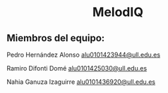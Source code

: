<h1 align="center">MelodIQ</h1>

<h2 align="left">Miembros del equipo:</h2>

Pedro Hernández Alonso alu0101423944@ull.edu.es

Ramiro Difonti Domé alu0101425030@ull.edu.es

Nahia Ganuza Izaguirre alu0101436920@ull.edu.es
